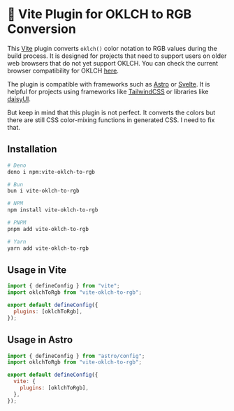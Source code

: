 # 🤹 Vite Plugin for OKLCH to RGB Conversion

This [Vite](https://vite.dev/) plugin converts `oklch()` color notation to RGB
values during the build process. It is designed for projects that need to
support users on older web browsers that do not yet support OKLCH. You can check
the current browser compatibility for OKLCH
[here](https://caniuse.com/?search=oklch).

The plugin is compatible with frameworks such as [Astro](https://astro.build) or
[Svelte](https://svelte.dev). It is helpful for projects using frameworks like
[TailwindCSS](https://tailwindcss.com) or libraries like
[daisyUI](https://daisyui.com).

But keep in mind that this plugin is not perfect. It converts the colors but
there are still CSS color-mixing functions in generated CSS. I need to fix that.

## Installation

```bash
# Deno
deno i npm:vite-oklch-to-rgb

# Bun
bun i vite-oklch-to-rgb

# NPM
npm install vite-oklch-to-rgb

# PNPM
pnpm add vite-oklch-to-rgb

# Yarn
yarn add vite-oklch-to-rgb
```

## Usage in Vite

```js
import { defineConfig } from "vite";
import oklchToRgb from "vite-oklch-to-rgb";

export default defineConfig({
  plugins: [oklchToRgb],
});
```

## Usage in Astro

```js
import { defineConfig } from "astro/config";
import oklchToRgb from "vite-oklch-to-rgb";

export default defineConfig({
  vite: {
    plugins: [oklchToRgb],
  },
});
```
